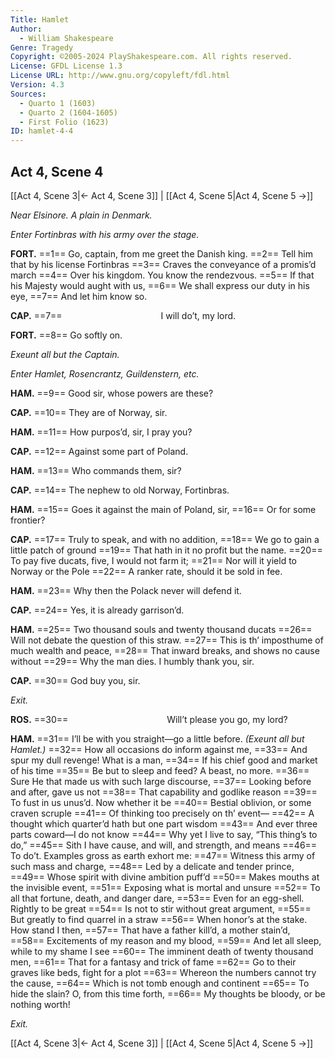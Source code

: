 ```yaml
---
Title: Hamlet
Author: 
  - William Shakespeare
Genre: Tragedy
Copyright: ©2005-2024 PlayShakespeare.com. All rights reserved.
License: GFDL License 1.3
License URL: http://www.gnu.org/copyleft/fdl.html
Version: 4.3
Sources:
  - Quarto 1 (1603)
  - Quarto 2 (1604-1605)
  - First Folio (1623)
ID: hamlet-4-4
---
```


## Act 4, Scene 4
[[Act 4, Scene 3|← Act 4, Scene 3]] | [[Act 4, Scene 5|Act 4, Scene 5 →]]

*Near Elsinore. A plain in Denmark.*

*Enter Fortinbras with his army over the stage.*

**FORT.**
==1== Go, captain, from me greet the Danish king.
==2== Tell him that by his license Fortinbras
==3== Craves the conveyance of a promis’d march
==4== Over his kingdom. You know the rendezvous.
==5== If that his Majesty would aught with us,
==6== We shall express our duty in his eye,
==7== And let him know so.

**CAP.**
==7==            I will do’t, my lord.

**FORT.**
==8== Go softly on.

*Exeunt all but the Captain.*

*Enter Hamlet, Rosencrantz, Guildenstern, etc.*

**HAM.**
==9== Good sir, whose powers are these?

**CAP.**
==10== They are of Norway, sir.

**HAM.**
==11== How purpos’d, sir, I pray you?

**CAP.**
==12== Against some part of Poland.

**HAM.**
==13== Who commands them, sir?

**CAP.**
==14== The nephew to old Norway, Fortinbras.

**HAM.**
==15== Goes it against the main of Poland, sir,
==16== Or for some frontier?

**CAP.**
==17== Truly to speak, and with no addition,
==18== We go to gain a little patch of ground
==19== That hath in it no profit but the name.
==20== To pay five ducats, five, I would not farm it;
==21== Nor will it yield to Norway or the Pole
==22== A ranker rate, should it be sold in fee.

**HAM.**
==23== Why then the Polack never will defend it.

**CAP.**
==24== Yes, it is already garrison’d.

**HAM.**
==25== Two thousand souls and twenty thousand ducats
==26== Will not debate the question of this straw.
==27== This is th’ imposthume of much wealth and peace,
==28== That inward breaks, and shows no cause without
==29== Why the man dies. I humbly thank you, sir.

**CAP.**
==30== God buy you, sir.

*Exit.*

**ROS.**
==30==            Will’t please you go, my lord?

**HAM.**
==31== I’ll be with you straight—go a little before.
*(Exeunt all but Hamlet.)*
==32== How all occasions do inform against me,
==33== And spur my dull revenge! What is a man,
==34== If his chief good and market of his time
==35== Be but to sleep and feed? A beast, no more.
==36== Sure He that made us with such large discourse,
==37== Looking before and after, gave us not
==38== That capability and godlike reason
==39== To fust in us unus’d. Now whether it be
==40== Bestial oblivion, or some craven scruple
==41== Of thinking too precisely on th’ event⁠—
==42== A thought which quarter’d hath but one part wisdom
==43== And ever three parts coward—I do not know
==44== Why yet I live to say, “This thing’s to do,”
==45== Sith I have cause, and will, and strength, and means
==46== To do’t. Examples gross as earth exhort me:
==47== Witness this army of such mass and charge,
==48== Led by a delicate and tender prince,
==49== Whose spirit with divine ambition puff’d
==50== Makes mouths at the invisible event,
==51== Exposing what is mortal and unsure
==52== To all that fortune, death, and danger dare,
==53== Even for an egg-shell. Rightly to be great
==54== Is not to stir without great argument,
==55== But greatly to find quarrel in a straw
==56== When honor’s at the stake. How stand I then,
==57== That have a father kill’d, a mother stain’d,
==58== Excitements of my reason and my blood,
==59== And let all sleep, while to my shame I see
==60== The imminent death of twenty thousand men,
==61== That for a fantasy and trick of fame
==62== Go to their graves like beds, fight for a plot
==63== Whereon the numbers cannot try the cause,
==64== Which is not tomb enough and continent
==65== To hide the slain? O, from this time forth,
==66== My thoughts be bloody, or be nothing worth!

*Exit.*

[[Act 4, Scene 3|← Act 4, Scene 3]] | [[Act 4, Scene 5|Act 4, Scene 5 →]]